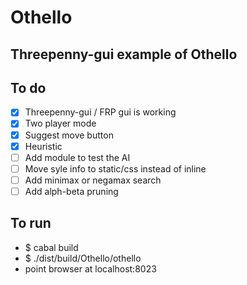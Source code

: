 Othello
=======

Threepenny-gui example of Othello
-------------------------------------

To do
-----

- [X] Threepenny-gui / FRP gui is working
- [X] Two player mode
- [X] Suggest move button
- [X] Heuristic
- [ ] Add module to test the AI
- [ ] Move syle info to static/css instead of inline
- [ ] Add minimax or negamax search
- [ ] Add alph-beta pruning

To run
------

  - $ cabal build
  - $ ./dist/build/Othello/othello
  - point browser at localhost:8023
